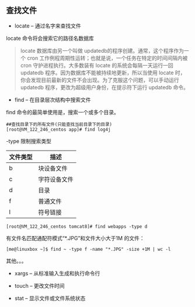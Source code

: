 ## 查找文件 ##

- locate – 通过名字来查找文件

locate 命令将会搜索它的路径名数据库

>locate 数据库由另一个叫做 updatedb的程序创建。通常，这个程序作为一个 cron 工作例程周期性运转；也就是说，一个任务在特定的时间间隔内被 cron 守护进程执行。大多数装有 locate 的系统会每隔一天运行一回updatedb 程序。因为数据库不能被持续地更新，所以当使用 locate 时，你会发现目前最新的文件不会出现。为了克服这个问题，可以手动运行 updatedb 程序，更改为超级用户身份，在提示符下运行 updatedb 命令。

- find – 在目录层次结构中搜索文件

find 命令的最简单使用是，搜索一个或多个目录。

```
##查找目录下的所有文件(只能查找当前目录下的目录)
[root@VM_122_246_centos app]# find log4j
```

-type 限制搜索类型

| 文件类型 | 描述     |
| ---- | ------ |
| b    | 块设备文件  |
| c    | 字符设备文件 |
| d    | 目录     |
| f    | 普通文件   |
| l    | 符号链接   |

```
[root@VM_122_246_centos tomcat8]# find webapps -type d
```

有文件名匹配通配符模式“*.JPG”和文件大小大于1M 的文件：

```
[me@linuxbox ~]$ find ~ -type f -name "*.JPG" -size +1M | wc -l
```

其他。。。

- xargs – 从标准输入生成和执行命令行


- touch – 更改文件时间
- stat – 显示文件或文件系统状态